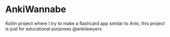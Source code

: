 # AnkiWannabe
Kotlin project where I try to make a flashcard app similar to Anki, this project is just for educational purposes @ankilawyers

